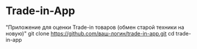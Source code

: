 # Trade-in-App
"Приложение для оценки Trade-in товаров (обмен старой техники на новую)"
git clone https://github.com/ваш-логин/trade-in-app.git
cd trade-in-app
